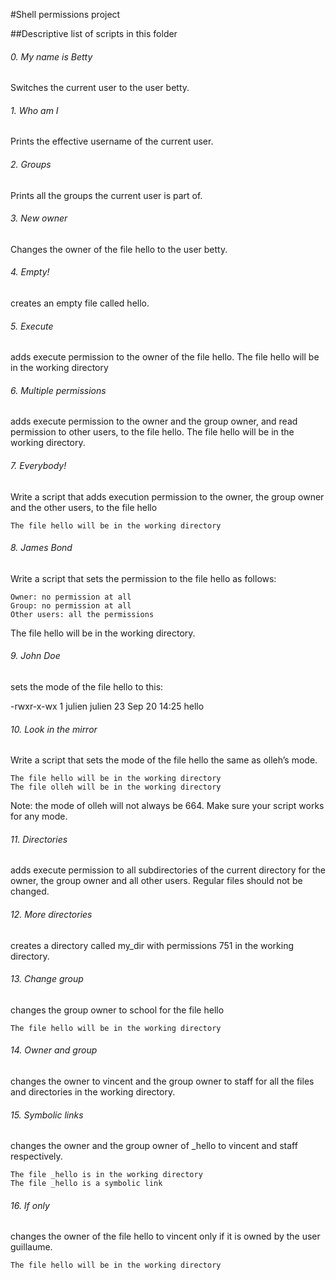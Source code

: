 #Shell permissions project

##Descriptive list of scripts in this folder

###### 0. My name is Betty 

Switches the current user to the user betty.

###### 1. Who am I 

Prints the effective username of the current user.

###### 2. Groups 

Prints all the groups the current user is part of.

###### 3. New owner

Changes the owner of the file hello to the user betty.

###### 4. Empty! 

creates an empty file called hello.

###### 5. Execute

adds execute permission to the owner of the file hello. The file hello will be in the working directory


###### 6. Multiple permissions 

adds execute permission to the owner and the group owner, and read permission to other users, to the file hello. The file hello will be in the working directory.

###### 7. Everybody!

Write a script that adds execution permission to the owner, the group owner and the other users, to the file hello

    The file hello will be in the working directory

###### 8. James Bond 

Write a script that sets the permission to the file hello as follows:

    Owner: no permission at all
    Group: no permission at all
    Other users: all the permissions

The file hello will be in the working directory.

###### 9. John Doe 

sets the mode of the file hello to this:

-rwxr-x-wx 1 julien julien 23 Sep 20 14:25 hello

###### 10. Look in the mirror 

Write a script that sets the mode of the file hello the same as olleh’s mode.

    The file hello will be in the working directory
    The file olleh will be in the working directory

Note: the mode of olleh will not always be 664. Make sure your script works for any mode.

###### 11. Directories 

adds execute permission to all subdirectories of the current directory for the owner, the group owner and all other users. Regular files should not be changed.

###### 12. More directories 

 creates a directory called my_dir with permissions 751 in the working directory.

###### 13. Change group 

 changes the group owner to school for the file hello

    The file hello will be in the working directory

###### 14. Owner and group 

 changes the owner to vincent and the group owner to staff for all the files and directories in the working directory.

###### 15. Symbolic links 

changes the owner and the group owner of _hello to vincent and staff respectively.

    The file _hello is in the working directory
    The file _hello is a symbolic link

###### 16. If only 

changes the owner of the file hello to vincent only if it is owned by the user guillaume.

    The file hello will be in the working directory

